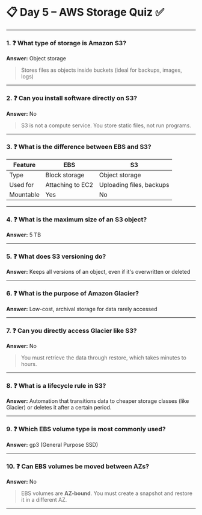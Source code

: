 # 📋 Day 5 – AWS Storage Quiz ✅

---

### 1. ❓ What type of storage is Amazon S3?

**Answer:** Object storage  
> Stores files as objects inside buckets (ideal for backups, images, logs)

---

### 2. ❓ Can you install software directly on S3?

**Answer:** No  
> S3 is not a compute service. You store static files, not run programs.

---

### 3. ❓ What is the difference between EBS and S3?

| Feature | EBS | S3 |
|--------|-----|----|
| Type | Block storage | Object storage |
| Used for | Attaching to EC2 | Uploading files, backups |
| Mountable | Yes | No |

---

### 4. ❓ What is the maximum size of an S3 object?

**Answer:** 5 TB

---

### 5. ❓ What does S3 versioning do?

**Answer:** Keeps all versions of an object, even if it's overwritten or deleted

---

### 6. ❓ What is the purpose of Amazon Glacier?

**Answer:** Low-cost, archival storage for data rarely accessed

---

### 7. ❓ Can you directly access Glacier like S3?

**Answer:** No  
> You must retrieve the data through restore, which takes minutes to hours.

---

### 8. ❓ What is a lifecycle rule in S3?

**Answer:** Automation that transitions data to cheaper storage classes (like Glacier) or deletes it after a certain period.

---

### 9. ❓ Which EBS volume type is most commonly used?

**Answer:** gp3 (General Purpose SSD)

---

### 10. ❓ Can EBS volumes be moved between AZs?

**Answer:** No  
> EBS volumes are **AZ-bound**. You must create a snapshot and restore it in a different AZ.

---
